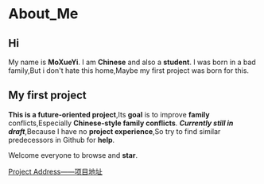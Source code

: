 # About_Me

## Hi
My name is **MoXueYi**.
I am **Chinese** and also a **student**.
I was born in a bad family,But i don't hate this home,Maybe my first project was born for this.

## My first project

**This is a future-oriented project**,Its **goal** is to improve **family** conflicts,Especially **Chinese-style family conflicts**.
***Currently still in draft***,Because I have no **project experience**,So try to find similar predecessors in Github for **help**.

Welcome everyone to browse and **star**.

[Project Address——项目地址](https://github.com/MoXueYi/Future_Family)
